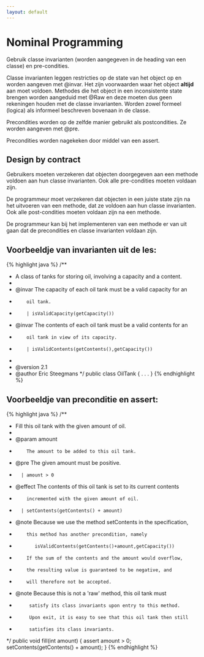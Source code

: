 ```yaml
---
layout: default
---
```


# Nominal Programming

Gebruik classe invarianten (worden aangegeven in de heading van een classe) en pre-condities.

Classe invarianten leggen restricties op de state van het object op en worden aangeven met @invar. Het zijn voorwaarden waar het object **altijd** aan moet voldoen. Methodes die het object in een inconsistente state brengen worden aangeduid met @Raw en deze moeten dus geen rekeningen houden met de classe invarianten. Worden zowel formeel (logica) als informeel beschreven bovenaan in de classe.

Precondities worden op de zelfde manier gebruikt als postcondities. Ze worden aangeven met @pre.

Precondities worden nagekeken door middel van een assert.

<!--more-->

## Design by contract

Gebruikers moeten verzekeren dat objecten doorgegeven aan een methode voldoen aan hun classe invarianten. Ook alle pre-condities moeten voldaan zijn.

De programmeur moet verzekeren dat objecten in een juiste state zijn na het uitvoeren van een methode, dat ze voldoen aan hun classe invarianten. Ook alle post-condities moeten voldaan zijn na een methode.

De programmeur kan bij het implementeren van een methode er van uit gaan dat de precondities en classe invarianten voldaan zijn.

## Voorbeeldje van invarianten uit de les:

{% highlight java %}
/**
* A class of tanks for storing oil, involving a capacity and a content.
*
* @invar  The capacity of each oil tank must be a valid capacity for an
*         oil tank.
*         | isValidCapacity(getCapacity())
* @invar  The contents of each oil tank must be a valid contents for an
*         oil tank in view of its capacity.
*         | isValidContents(getContents(),getCapacity())
*
* @version  2.1
* @author   Eric Steegmans
*/
public class OilTank {
    . . .
}
{% endhighlight %}


## Voorbeeldje van preconditie en assert:

{% highlight java %}
/**
* Fill this oil tank with the given amount of oil.
*
* @param  amount
*         The amount to be added to this oil tank.
* @pre    The given amount must be positive.
*       | amount > 0
* @effect The contents of this oil tank is set to its current contents
*         incremented with the given amount of oil.
*       | setContents(getContents() + amount)
* @note   Because we use the method setContents in the specification,
*         this method has another precondition, namely
*            isValidContents(getContents()+amount,getCapacity())
*         If the sum of the contents and the amount would overflow,
*         the resulting value is guaranteed to be negative, and
*         will therefore not be accepted.
* @note   Because this is not a 'raw' method, this oil tank must
* 		   satisfy its class invariants upon entry to this method.
* 		   Upon exit, it is easy to see that this oil tank then still
* 		   satisfies its class invariants.
*/
public void fill(int amount) {
    assert amount > 0;
    setContents(getContents() + amount);
}
{% endhighlight %}
